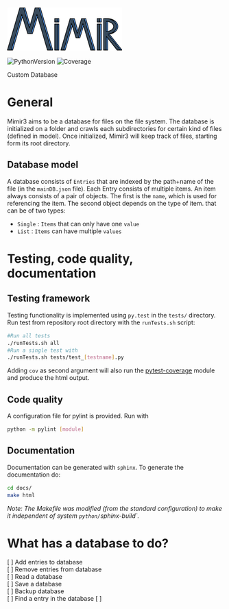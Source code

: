 ![Mimir3](mimir_logo_small.png)

![PythonVersion](https://img.shields.io/badge/python-3.7-blue.svg?longCache=true&style=flat-square)
![Coverage](https://img.shields.io/badge/pytest--cov-92%25-green.svg?longCache=true&style=flat-square)

Custom Database

# General
Mimir3 aims to be a database for files on the file system. The database is initialized on a folder and crawls each subdirectories for certain kind of files (defined in model). Once initialized, Mimir3 will keep track of files, starting form its root directory.
## Database model
A database consists of `Entries` that are indexed by the path+name of the file (in the `mainDB.json` file). Each Entry consists of multiple items. An item always consists of a pair of objects. The first is the `name`, which is used for referencing the item. The second object depends on the type of item. that can be of two types:
* `Single` : `Items` that can only have one `value`
* `List` : `Items` can have multiple `values`


# Testing, code quality, documentation
## Testing framework
Testing functionality is implemented using `py.test` in the `tests/` directory.      
Run test from repository root directory with the `runTests.sh` script:

```bash
#Run all tests
./runTests.sh all
#Run a single test with
./runTests.sh tests/test_[testname].py
```

Adding `cov` as second argument will also run the [pytest-coverage](https://pypi.org/project/pytest-cov/) module and produce the html output.

## Code quality
A configuration file for pylint is provided. Run with
```bash
python -m pylint [module]
```

## Documentation
Documentation can be generated with `sphinx`. To generate the documentation do:
```bash
cd docs/
make html
```
*Note: The Makefile was modified (from the standard configuration) to make it independent of system `python/`sphinx-build`.*

# What has a database to do?
[ ] Add entries to database  
[ ] Remove entries from database   
[ ] Read a database  
[ ] Save a database   
[ ] Backup database     
[ ] Find a entry in the database
[ ]  

